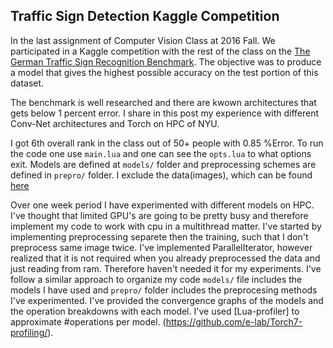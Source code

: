 ## Traffic Sign Detection Kaggle Competition

In the last assignment of Computer Vision Class at 2016 Fall. We participated in a Kaggle competition with the rest of the class on the [The German Traffic Sign Recognition Benchmark](http://benchmark.ini.rub.de/?section=gtsrb&subsection=news). The objective was to produce a model that gives the highest possible accuracy on the test portion of this dataset. 

The benchmark is well researched and there are kwown architectures that gets below 1 percent error. I share in this post my experience with different Conv-Net architectures and Torch on HPC of NYU. 

I got 6th overall rank in the class out of 50+ people with 0.85 %Error. To run the code one use `main.lua` and one can see the `opts.lua` to what options exit. Models are defined at `models/` folder and preprocessing schemes are defined in `prepro/` folder. I exclude the data(images), which can be found [here](http://benchmark.ini.rub.de/?section=gtsdb&subsection=dataset)

Over one week period I have experimented with different models on HPC. I've thought that limited GPU's are going to be pretty busy and therefore implement my code to work with cpu in a multithread matter. I've started by implementing preprocessing separete then the training, such that I don't preprocess same image twice. I've implemented ParallelIterator, however realized that it is not required when you already preprocessed the data and just reading from ram. Therefore haven't needed it for my experiments. I've follow a similar approach to organize my code `models/` file includes the models I have used and `prepro/` folder includes the preprocesing methods I've experimented. I've provided the convergence graphs of the models and the operation breakdowns with each model. I've used [Lua-profiler] to approximate #operations per model. (https://github.com/e-lab/Torch7-profiling/).

